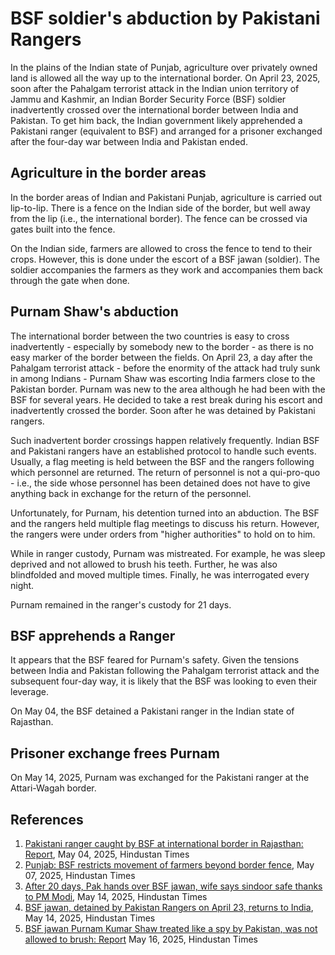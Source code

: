 # BSF soldier's abduction by Pakistani Rangers
In the plains of the Indian state of Punjab, agriculture over privately owned land is allowed all the way up to the international border.
On April 23, 2025, soon after the Pahalgam terrorist attack in the Indian union territory of Jammu and Kashmir, an Indian Border Security Force (BSF) soldier inadvertently crossed over the international border between India and Pakistan.
To get him back, the Indian government likely apprehended a Pakistani ranger (equivalent to BSF) and arranged for a prisoner exchanged after the four-day war between India and Pakistan ended.

## Agriculture in the border areas
In the border areas of Indian and Pakistani Punjab, agriculture is carried out lip-to-lip.
There is a fence on the Indian side of the border, but well away from the lip (i.e., the international border).
The fence can be crossed via gates built into the fence.

On the Indian side, farmers are allowed to cross the fence to tend to their crops.
However, this is done under the escort of a BSF jawan (soldier).
The soldier accompanies the farmers as they work and accompanies them back through the gate when done.

## Purnam Shaw's abduction
The international border between the two countries is easy to cross inadvertently - especially by somebody new to the border - as there is no easy marker of the border between the fields.
On April 23, a day after the Pahalgam terrorist attack - before the enormity of the attack had truly sunk in among Indians - Purnam Shaw was escorting India farmers close to the Pakistan border.
Purnam was new to the area although he had been with the BSF for several years.
He decided to take a rest break during his escort and inadvertently crossed the border.
Soon after he was detained by Pakistani rangers.

Such inadvertent border crossings happen relatively frequently.
Indian BSF and Pakistani rangers have an established protocol to handle such events.
Usually, a flag meeting is held between the BSF and the rangers following which personnel are returned.
The return of personnel is not a qui-pro-quo - i.e., the side whose personnel has been detained does not have to give anything back in exchange for the return of the personnel.

Unfortunately, for Purnam, his detention turned into an abduction.
The BSF and the rangers held multiple flag meetings to discuss his return. 
However, the rangers were under orders from "higher authorities" to hold on to him.

While in ranger custody, Purnam was mistreated.
For example, he was sleep deprived and not allowed to brush his teeth.
Further, he was also blindfolded and moved multiple times.
Finally, he was interrogated every night.

Purnam remained in the ranger's custody for 21 days.

## BSF apprehends a Ranger
It appears that the BSF feared for Purnam's safety.
Given the tensions between India and Pakistan following the Pahalgam terrorist attack and the subsequent four-day way, it is likely that the BSF was looking to even their leverage.

On May 04, the BSF detained a Pakistani ranger in the Indian state of Rajasthan.

## Prisoner exchange frees Purnam
On May 14, 2025, Purnam was exchanged for the Pakistani ranger at the Attari-Wagah border.

## References
1. [Pakistani ranger caught by BSF at international border in Rajasthan: Report](https://www.hindustantimes.com/india-news/pakistani-ranger-caught-by-bsf-at-international-border-in-rajasthan-report-101746290714787.html), May 04, 2025, Hindustan Times
1. [Punjab: BSF restricts movement of farmers beyond border fence](https://www.hindustantimes.com/cities/chandigarh-news/punjab-bsf-restricts-movement-of-farmers-beyond-border-fence-101746559943782.html), May 07, 2025, Hindustan Times
1. [After 20 days, Pak hands over BSF jawan, wife says sindoor safe thanks to PM Modi](https://www.hindustantimes.com/cities/chandigarh-news/after-20-days-pakistan-rangers-hand-over-bsf-jawan-at-attari-wagah-checkpost-101747203909898.html), May 14, 2025, Hindustan Times
1. [BSF jawan, detained by Pakistan Rangers on April 23, returns to India](https://www.hindustantimes.com/india-news/bsf-jawan-purnam-kumar-shaw-who-was-in-pakistan-rangers-custody-after-pahalgam-attack-returns-to-india-101747202414818.html), May 14, 2025, Hindustan Times
1. [BSF jawan Purnam Kumar Shaw treated like a spy by Pakistan, was not allowed to brush: Report]( https://www.hindustantimes.com/india-news/bsf-jawan-pk-shaw-was-treated-like-a-spy-by-pakistan-was-not-allowed-to-brush-report-101747395149253.html) May 16, 2025, Hindustan Times